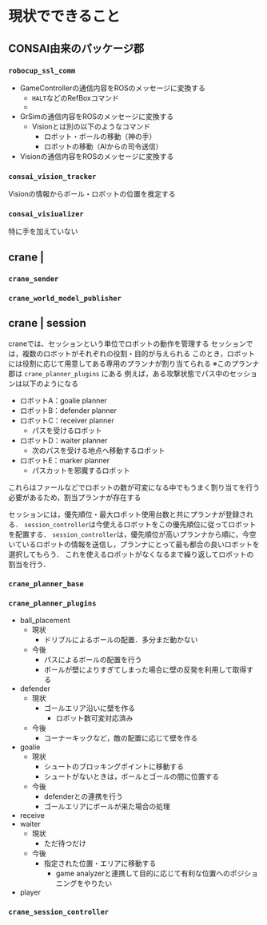 # 現状でできること

## CONSAI由来のパッケージ郡

### `robocup_ssl_comm`

- GameControllerの通信内容をROSのメッセージに変換する
  - `HALT`などのRefBoxコマンド
  -
- GrSimの通信内容をROSのメッセージに変換する
  - Visionとは別の以下のようなコマンド
    - ロボット・ボールの移動（神の手）
    - ロボットの移動（AIからの司令送信）
- Visionの通信内容をROSのメッセージに変換する

### `consai_vision_tracker`

Visionの情報からボール・ロボットの位置を推定する

### `consai_visiualizer`

特に手を加えていない

## crane |

### `crane_sender`

### `crane_world_model_publisher`

## crane | session

craneでは、セッションという単位でロボットの動作を管理する
セッションでは，複数のロボットがそれぞれの役割・目的が与えられる
このとき，ロボットには役割に応じて用意してある専用のプランナが割り当てられる
※このプランナ郡は `crane_planner_plugins` にある
例えば，ある攻撃状態でパス中のセッションは以下のようになる

- ロボットA：goalie planner
- ロボットB：defender planner
- ロボットC：receiver planner
  - パスを受けるロボット
- ロボットD：waiter planner
  - 次のパスを受ける地点へ移動するロボット
- ロボットE：marker planner
  - パスカットを邪魔するロボット

これらはファールなどでロボットの数が可変になる中でもうまく割り当てを行う必要があるため，割当プランナが存在する

セッションには，優先順位・最大ロボット使用台数と共にプランナが登録される．
`session_controller`は今使えるロボットをこの優先順位に従ってロボットを配置する．
`session_controller`は，優先順位が高いプランナから順に，今空いているロボットの情報を送信し，プランナにとって最も都合の良いロボットを選択してもらう．
これを使えるロボットがなくなるまで繰り返してロボットの割当を行う．

### `crane_planner_base`

### `crane_planner_plugins`

- ball_placement
  - 現状
    - ドリブルによるボールの配置．多分まだ動かない
  - 今後
    - パスによるボールの配置を行う
    - ボールが壁によりすぎてしまった場合に壁の反発を利用して取得する
- defender
  - 現状
    - ゴールエリア沿いに壁を作る
      - ロボット数可変対応済み
  - 今後
    - コーナーキックなど，敵の配置に応じて壁を作る
- goalie
  - 現状
    - シュートのブロッキングポイントに移動する
    - シュートがないときは，ボールとゴールの間に位置する
  - 今後
    - defenderとの連携を行う
    - ゴールエリアにボールが来た場合の処理
- receive
- waiter
  - 現状
    - ただ待つだけ
  - 今後
    - 指定された位置・エリアに移動する
      - game analyzerと連携して目的に応じて有利な位置へのポジショニングをやりたい
- player

### `crane_session_controller`
